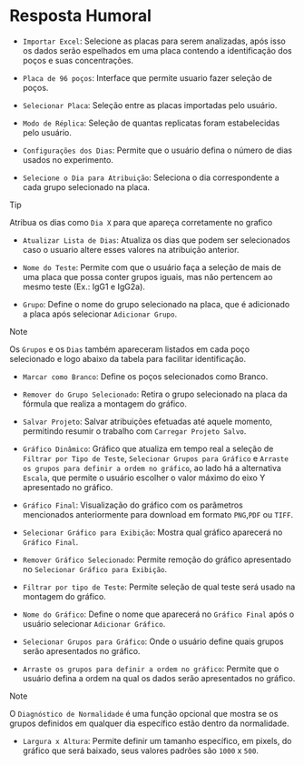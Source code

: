 # Resposta Humoral

- `Importar Excel`: Selecione as placas para serem analizadas, após isso os dados serão espelhados em uma placa contendo a identificação dos poços e suas concentrações.

- `Placa de 96 poços`: Interface que permite usuario fazer seleção de poços.

- `Selecionar Placa`: Seleção entre as placas importadas pelo usuário.

- `Modo de Réplica`: Seleção de quantas replicatas foram estabelecidas pelo usuário.

- `Configurações dos Dias`: Permite que o usuário defina o número de dias usados no experimento.

- `Selecione o Dia para Atribuição`: Seleciona o dia correspondente a cada grupo selecionado na placa.

> [!Tip]
> Atribua os dias como `Dia X` para que apareça corretamente no grafico 

- `Atualizar Lista de Dias`: Atualiza os dias que podem ser selecionados caso o usuario altere esses valores na atribuição anterior.

- `Nome do Teste`: Permite com que o usuário faça a seleção de mais de uma placa que possa conter grupos iguais, mas não pertencem ao mesmo teste (Ex.: IgG1 e IgG2a).

- `Grupo`: Define o nome do grupo selecionado na placa, que é adicionado a placa após selecionar `Adicionar Grupo`.

> [!NOTE]
> Os `Grupos` e os `Dias` também apareceram listados em cada poço selecionado e logo abaixo da tabela para facilitar identificação.

- `Marcar como Branco`: Define os poços selecionados como Branco.

- `Remover do Grupo Selecionado`: Retira o grupo selecionado na placa da fórmula que realiza a montagem do gráfico.

- `Salvar Projeto`: Salvar atribuições efetuadas até aquele momento, permitindo resumir o trabalho com `Carregar Projeto Salvo`.

- `Gráfico Dinâmico`: Gráfico que atualiza em tempo real a seleção de `Filtrar por Tipo de Teste`, `Selecionar Grupos para Gráfico` e `Arraste os grupos para definir a ordem no gráfico`, ao lado há a alternativa `Escala`, que permite o usuário escolher o valor máximo do eixo Y apresentado no gráfico.

- `Gráfico Final`: Visualização do gráfico com os parâmetros mencionados anteriormente para download em formato `PNG`,`PDF` ou `TIFF`.

- `Selecionar Gráfico para Exibição`: Mostra qual gráfico aparecerá no `Gráfico Final`.

- `Remover Gráfico Selecionado`: Permite remoção do gráfico apresentado no `Selecionar Gráfico para Exibição`.

- `Filtrar por tipo de Teste`: Permite seleção de qual teste será usado na montagem do gráfico.

- `Nome do Gráfico`: Define o nome que aparecerá no `Gráfico Final` após o usuário selecionar `Adicionar Gráfico`.

- `Selecionar Grupos para Gráfico`: Onde o usuário define quais grupos serão apresentados no gráfico.

- `Arraste os grupos para definir a ordem no gráfico`: Permite que o usuário defina a ordem na qual os dados serão apresentados no gráfico.

> [!NOTE]
> O `Diagnóstico de Normalidade` é uma função opcional que mostra se os grupos definidos em qualquer dia específico estão dentro da normalidade.

- `Largura x Altura`: Permite definir um tamanho específico, em pixels, do gráfico que será baixado, seus valores padrões são `1000` x `500`.
